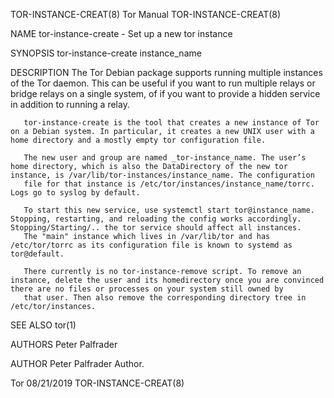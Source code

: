 TOR-INSTANCE-CREAT(8)                                                                             Tor Manual                                                                            TOR-INSTANCE-CREAT(8)

NAME
       tor-instance-create - Set up a new tor instance

SYNOPSIS
       tor-instance-create instance_name

DESCRIPTION
       The Tor Debian package supports running multiple instances of the Tor daemon. This can be useful if you want to run multiple relays or bridge relays on a single system, of if you want to provide a
       hidden service in addition to running a relay.

       tor-instance-create is the tool that creates a new instance of Tor on a Debian system. In particular, it creates a new UNIX user with a home directory and a mostly empty tor configuration file.

       The new user and group are named _tor-instance_name. The user’s home directory, which is also the DataDirectory of the new tor instance, is /var/lib/tor-instances/instance_name. The configuration
       file for that instance is /etc/tor/instances/instance_name/torrc. Logs go to syslog by default.

       To start this new service, use systemctl start tor@instance_name. Stopping, restarting, and reloading the config works accordingly. Stopping/Starting/.. the tor service should affect all instances.
       The "main" instance which lives in /var/lib/tor and has /etc/tor/torrc as its configuration file is known to systemd as tor@default.

       There currently is no tor-instance-remove script. To remove an instance, delete the user and its homedirectory once you are convinced there are no files or processes on your system still owned by
       that user. Then also remove the corresponding directory tree in /etc/tor/instances.

SEE ALSO
       tor(1)

AUTHORS
           Peter Palfrader

AUTHOR
       Peter Palfrader
           Author.

Tor                                                                                               08/21/2019                                                                            TOR-INSTANCE-CREAT(8)
